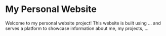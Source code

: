 <h1>My Personal Website</h1>


<p>Welcome to my personal website project! This website is built using ... and serves a platform to showcase information about me, my projects, ...</p>

